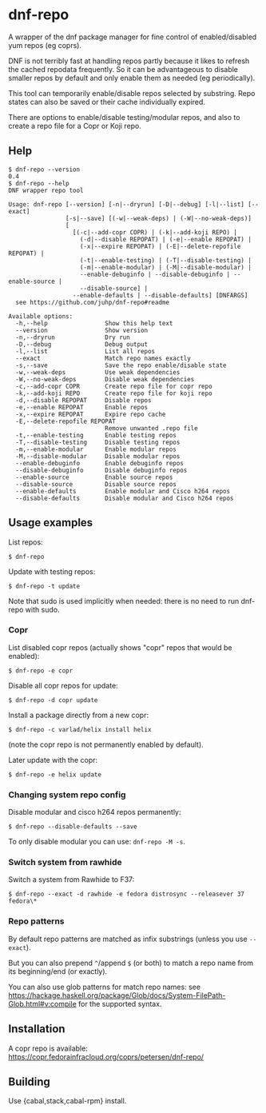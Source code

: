 # dnf-repo

A wrapper of the dnf package manager for fine control of
enabled/disabled yum repos (eg coprs).

DNF is not terribly fast at handling repos partly because it likes
to refresh the cached repodata frequently. So it can be advantageous
to disable smaller repos by default and only enable them as needed
(eg periodically).

This tool can temporarily enable/disable repos selected by substring.
Repo states can also be saved or their cache individually expired.

There are options to enable/disable testing/modular repos,
and also to create a repo file for a Copr or Koji repo.

## Help

```shellsession
$ dnf-repo --version
0.4
$ dnf-repo --help
DNF wrapper repo tool

Usage: dnf-repo [--version] [-n|--dryrun] [-D|--debug] [-l|--list] [--exact]
                [-s|--save] [(-w|--weak-deps) | (-W|--no-weak-deps)]
                [
                  [(-c|--add-copr COPR) | (-k|--add-koji REPO) |
                    (-d|--disable REPOPAT) | (-e|--enable REPOPAT) |
                    (-x|--expire REPOPAT) | (-E|--delete-repofile REPOPAT) |
                    (-t|--enable-testing) | (-T|--disable-testing) |
                    (-m|--enable-modular) | (-M|--disable-modular) |
                    --enable-debuginfo | --disable-debuginfo | --enable-source |
                    --disable-source] |
                  --enable-defaults | --disable-defaults] [DNFARGS]
  see https://github.com/juhp/dnf-repo#readme

Available options:
  -h,--help                Show this help text
  --version                Show version
  -n,--dryrun              Dry run
  -D,--debug               Debug output
  -l,--list                List all repos
  --exact                  Match repo names exactly
  -s,--save                Save the repo enable/disable state
  -w,--weak-deps           Use weak dependencies
  -W,--no-weak-deps        Disable weak dependencies
  -c,--add-copr COPR       Create repo file for copr repo
  -k,--add-koji REPO       Create repo file for koji repo
  -d,--disable REPOPAT     Disable repos
  -e,--enable REPOPAT      Enable repos
  -x,--expire REPOPAT      Expire repo cache
  -E,--delete-repofile REPOPAT
                           Remove unwanted .repo file
  -t,--enable-testing      Enable testing repos
  -T,--disable-testing     Disable testing repos
  -m,--enable-modular      Enable modular repos
  -M,--disable-modular     Disable modular repos
  --enable-debuginfo       Enable debuginfo repos
  --disable-debuginfo      Disable debuginfo repos
  --enable-source          Enable source repos
  --disable-source         Disable source repos
  --enable-defaults        Enable modular and Cisco h264 repos
  --disable-defaults       Disable modular and Cisco h264 repos
```

## Usage examples
List repos:
```shellsession
$ dnf-repo
```

Update with testing repos:
```shellsession
$ dnf-repo -t update
```

Note that sudo is used implicitly when needed:
there is no need to run dnf-repo with sudo.

### Copr
List disabled copr repos (actually shows "copr" repos that would be enabled):
```shellsession
$ dnf-repo -e copr
```

Disable all copr repos for update:
```shellsession
$ dnf-repo -d copr update
```

Install a package directly from a new copr:
```shellsession
$ dnf-repo -c varlad/helix install helix
```
(note the copr repo is not permanently enabled by default).

Later update with the copr:
```shellsession
$ dnf-repo -e helix update
```

### Changing system repo config
Disable modular and cisco h264 repos permanently:
```shellsession
$ dnf-repo --disable-defaults --save
```

To only disable modular you can use: `dnf-repo -M -s`.

### Switch system from rawhide
Switch a system from Rawhide to F37:
```shellsession
$ dnf-repo --exact -d rawhide -e fedora distrosync --releasever 37 fedora\*
```

### Repo patterns
By default repo patterns are matched as infix substrings
(unless you use `--exact`).

But you can also prepend `^`/append `$` (or both) to match a repo name
from its beginning/end (or exactly).

You can also use glob patterns for match repo names:
see https://hackage.haskell.org/package/Glob/docs/System-FilePath-Glob.html#v:compile for the supported syntax.

## Installation
A copr repo is available:
<https://copr.fedorainfracloud.org/coprs/petersen/dnf-repo/>

## Building
Use {cabal,stack,cabal-rpm} install.
